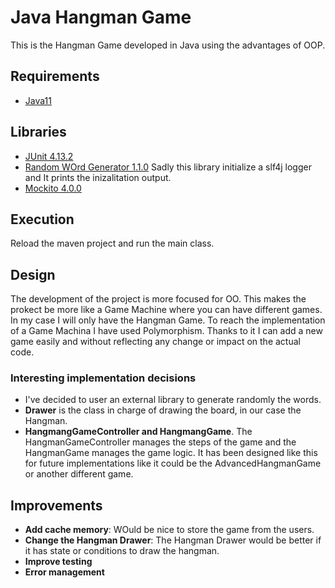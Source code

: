 # Java Hangman Game

This is the Hangman Game developed in Java using the advantages of OOP.

## Requirements

- [Java11](https://www.oracle.com/es/java/technologies/javase/jdk11-archive-downloads.html)

## Libraries

- [JUnit 4.13.2](https://mvnrepository.com/artifact/junit/junit/4.13.2)
- [Random WOrd Generator 1.1.0](https://github.com/Dhiraj072/random-word-generator) Sadly this library initialize a slf4j logger and It prints the inizalitation output.
- [Mockito 4.0.0](https://mvnrepository.com/artifact/org.mockito/mockito-inline/4.0.0)

## Execution

Reload the maven project and run the main class.

## Design

The development of the project is more focused for OO. This makes the prokect be more like a Game Machine where you can have different games. In my case I will only have the Hangman Game. To reach the implementation of a Game Machina I have used Polymorphism. Thanks to it I can add a new game easily and without reflecting any change or impact on the actual code.

### Interesting implementation decisions

- I've decided to user an external library to generate randomly the words.
- **Drawer** is the class in charge of drawing the board, in our case the Hangman.
- **HangmangGameController and HangmangGame**. The HangmanGameController manages the steps of the game and the HangmanGame manages the game logic. It has been designed like this for future implementations like it could be the AdvancedHangmanGame or another different game.

## Improvements

- **Add cache memory**: WOuld be nice to store the game from the users.
- **Change the Hangman Drawer**: The Hangman Drawer would be better if it has state or conditions to draw the hangman.
- **Improve testing**
- **Error management**

